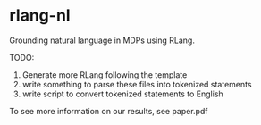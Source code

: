 # rlang-nl
Grounding natural language in MDPs using RLang.


TODO:
1. Generate more RLang following the template
2. write something to parse these files into tokenized statements
3. write script to convert tokenized statements to English

To see more information on our results, see paper.pdf
